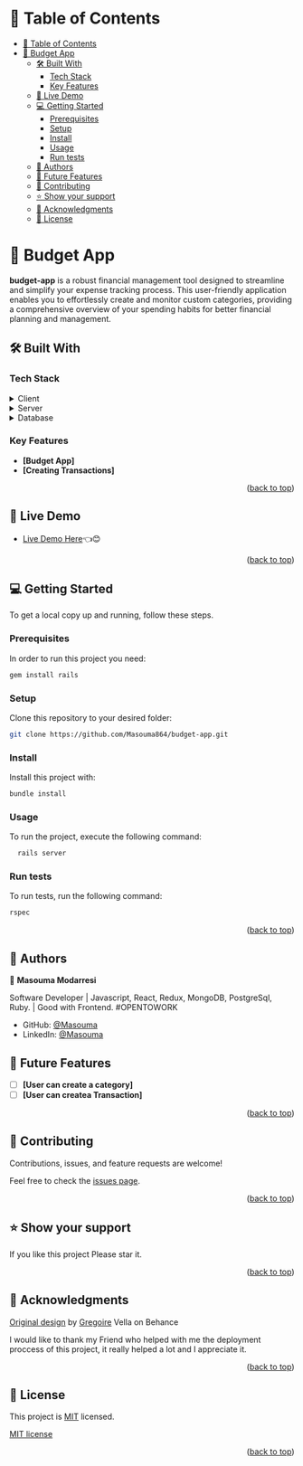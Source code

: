 <a name="readme-top"></a>

<div align="center">

</div>

<!-- TABLE OF CONTENTS -->

# 📗 Table of Contents

- [📗 Table of Contents](#-table-of-contents)
- [📖 Budget App ](#-budget-app-)
  - [🛠 Built With ](#-built-with-)
    - [Tech Stack ](#tech-stack-)
    - [Key Features ](#key-features-)
  - [🚀 Live Demo ](#-live-demo-)
  - [💻 Getting Started ](#-getting-started-)
    - [Prerequisites](#prerequisites)
    - [Setup](#setup)
    - [Install](#install)
    - [Usage](#usage)
    - [Run tests](#run-tests)
  - [👥 Authors ](#-authors-)
  - [🔭 Future Features ](#-future-features-)
  - [🤝 Contributing ](#-contributing-)
  - [⭐️ Show your support ](#️-show-your-support-)
  - [🙏 Acknowledgments ](#-acknowledgments-)
  - [📝 License ](#-license-)

<!-- PROJECT DESCRIPTION -->

# 📖 Budget App <a name="about-project"></a>

**budget-app** is a robust financial management tool designed to streamline and simplify your expense tracking process. This user-friendly application enables you to effortlessly create and monitor custom categories, providing a comprehensive overview of your spending habits for better financial planning and management.
## 🛠 Built With <a name="built-with"></a>

### Tech Stack <a name="tech-stack"></a>

<details>
  <summary>Client</summary>
  <ul>
    <li><a href="https://www.ruby-lang.org/en/">Ruby</a></li>
  </ul>
</details>

<details>
  <summary>Server</summary>
  <ul>
    <li><a href="https://rubyonrails.org/">Ruby on Rails</a></li>
  </ul>
</details>

<details>
<summary>Database</summary>
  <ul>
    <li><a href="https://www.postgresql.org/">PostgreSQL</a></li>
  </ul>
</details>

### Key Features <a name="key-features"></a>

- **[Budget App]**
- **[Creating Transactions]**

<p align="right">(<a href="#readme-top">back to top</a>)</p>

## 🚀 Live Demo <a name="live-demo"></a>

- [Live Demo Here](https://budget-app-siir.onrender.com)👈😊

<p align="right">(<a href="#readme-top">back to top</a>)</p>

## 💻 Getting Started <a name="getting-started"></a>

To get a local copy up and running, follow these steps.

### Prerequisites

In order to run this project you need:

```sh
gem install rails
```

### Setup

Clone this repository to your desired folder:
```sh
git clone https://github.com/Masouma864/budget-app.git
```
### Install

Install this project with:
```sh
bundle install
```

### Usage

To run the project, execute the following command:

```sh
  rails server
```

### Run tests

To run tests, run the following command:

```sh
rspec
```

<p align="right">(<a href="#readme-top">back to top</a>)</p>

<!-- AUTHORS -->

## 👥 Authors <a name="authors"></a>


👤 **Masouma Modarresi**

  Software Developer | Javascript, React, Redux, MongoDB, PostgreSql, Ruby. | Good with Frontend. #OPENTOWORK
- GitHub: [@Masouma](https://github.com/Masouma864)
- LinkedIn: [@Masouma](https://www.linkedin.com/in/masouma-modarresi//)


## 🔭 Future Features <a name="future-features"></a>

- [ ] **[User can create a category]**
- [ ] **[User can createa Transaction]**

<p align="right">(<a href="#readme-top">back to top</a>)</p>


## 🤝 Contributing <a name="contributing"></a>

Contributions, issues, and feature requests are welcome!

Feel free to check the [issues page](../../issues/).

<p align="right">(<a href="#readme-top">back to top</a>)</p>

## ⭐️ Show your support <a name="support"></a>


If you like this project Please star it.

<p align="right">(<a href="#readme-top">back to top</a>)</p>

## 🙏 Acknowledgments <a name="acknowledgements"></a>

[Original design](https://www.behance.net/gallery/19759151/Snapscan-iOs-design-and-branding?tracking_source=) by [Gregoire](https://www.behance.net/gregoirevella) Vella on Behance

I would like to thank my Friend who helped with me the deployment proccess of this project, it really helped a lot and I appreciate it.

<p align="right">(<a href="#readme-top">back to top</a>)</p>


<!-- LICENSE -->

## 📝 License <a name="license"></a>

This project is [MIT](./LICENSE) licensed.

 [MIT license](https://github.com/Masouma864/budget-app//blob/dev/MIT.md)

<p align="right">(<a href="#readme-top">back to top</a>)</p>

